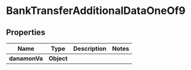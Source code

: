 

# BankTransferAdditionalDataOneOf9


## Properties

| Name | Type | Description | Notes |
|------------ | ------------- | ------------- | -------------|
|**danamonVa** | **Object** |  |  |



